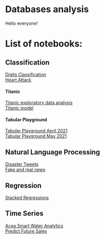 # Databases analysis
Hello everyone!

# List of notebooks:

## Classification
[Digits Classification](https://nbviewer.jupyter.org/github/DJcarlo23/Data-Science/blob/ed88ce7d44b379e3464ac121f05c02cabc4d9737/ML/Classification/Digits%20Classification/digits-classification.ipynb) <br>
[Heart Attack](https://nbviewer.jupyter.org/github/DJcarlo23/Data-Science/blob/main/ML/Classification/Heart%20Attack%20EDA%20and%20prediction%20%28small%20dataset%29/EDA%20Heart%20Attack.ipynb) <br> 

#### Titanic
[Titanic exploratory data analysis](https://nbviewer.jupyter.org/github/DJcarlo23/Data-Science/blob/ed88ce7d44b379e3464ac121f05c02cabc4d9737/ML/Classification/Original%20Titanic/Titanic%20exploratory%20data%20analysis.ipynb) <br>
[Titanic model](https://nbviewer.jupyter.org/github/DJcarlo23/Data-Science/blob/main/ML/Classification/Original%20Titanic/Titanic%20ML%20model.ipynb) <br>

#### Tabular Playground
[Tabular Playground April 2021](https://nbviewer.jupyter.org/github/DJcarlo23/Data-Science/blob/main/ML/Classification/Tabular%20Payground%20Kaggle/Tabular%20Playground%20April%202021/Titanic%20Tabular%20Playground.ipynb) <br>
[Tabular Playground May 2021](https://nbviewer.jupyter.org/github/DJcarlo23/Data-Science/blob/main/ML/Classification/Tabular%20Payground%20Kaggle/Tabular%20Playground%20May%202021/TP-May.ipynb) <br>

## Natural Language Processing
[Disaster Tweets](https://nbviewer.jupyter.org/github/DJcarlo23/Data-Science/blob/main/ML/NLP/Natural%20Language%20Processing%20with%20Disaster%20Tweets/Disaster%20Tweets.ipynb) <br>
[Fake and real news](https://nbviewer.jupyter.org/github/DJcarlo23/Data-Science/blob/063369e6b0289bd799987d5528c7fd5f265ca2e5/ML/NLP/Fake%20and%20real%20news/Fake%20and%20real%20news.ipynb) <br>

## Regression
[Stacked Regressions](https://nbviewer.jupyter.org/github/DJcarlo23/Data-Science/blob/main/ML/Regression/Stacked%20Regressions/Stacked%20Regressions.ipynb) <br>

## Time Series
[Acea Smart Water Analytics](https://nbviewer.jupyter.org/github/DJcarlo23/Data-Science/blob/main/Time%20Series/Acea%20Smart%20Water%20Analytics/Intro%20to%20Time%20Series%20Forecasting.ipynb) <br>
[Predict Future Sales](https://nbviewer.jupyter.org/github/DJcarlo23/Data-Science/blob/main/Time%20Series/Predict%20Future%20Sales/Time%20Series%20Sales.ipynb) <br>


